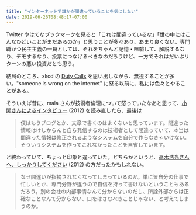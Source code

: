 ```yaml
---
title: "インターネットで誰かが間違っていることを気にしない"
date: 2019-06-26T08:48:17-07:00
---
```

Twitter やはてなブックマークを見ると「これは間違っているな」「世の中にはこんなひどいことがまだあるのか」と思うことが多々あり、あまり良くない。専門職かつ民主主義の一員としては、それをちゃんと記憶・咀嚼して、解説するなり、デモするなり、投票につなげるべきなのだろうけど、一方でそれはだいぶリターンの悪い投資だとも思う。

結局のところ、xkcd の [Duty Calls](https://xkcd.com/386/) を思い出しながら、無視することが多い。"someone is wrong on the internet" に怒る以前に、私には色々とやることがある。

そういえば昔に、mala さんが技術者倫理について怒っていたなあと思って、[小関さんによるインタビュー](https://youkoseki.tumblr.com/post/22588852397/mala) (2012) を読み直したら、最後は

> 僕はもうブログとか、文章で書くのはよくないと思っています。間違った情報はけしからんと自ら発信するのは技術者として間違っていて、本当は間違った情報は修正されるようなシステムを自分で作らなきゃいけない。そういうシステムを作ってこれなかったことを自省しています。

と終わっていて、ちょっと印象と違っていた。どちらかというと、[高木浩光さんへ、しっかりしてください](https://mala.hatenadiary.org/entry/20120830/1346309790) (2012) の方だったかもしれない。

> なぜ間違いが指摘されなくなってしまっているのか。単に皆自分の仕事で忙しいとか、専門分野が違うので自信を持って書けないということもあるだろう。別の会社の内部事情なんて分からないのだし、所詮外部からは正確なことなんて分からない、口をはさむべきことじゃない、と考えてしまうのか。
